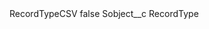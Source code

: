 <?xml version="1.0" encoding="UTF-8"?>
<CustomMetadata xmlns="http://soap.sforce.com/2006/04/metadata" xmlns:xsi="http://www.w3.org/2001/XMLSchema-instance" xmlns:xsd="http://www.w3.org/2001/XMLSchema">
    <label>RecordTypeCSV</label>
    <protected>false</protected>
    <values>
        <field>Sobject__c</field>
        <value xsi:type="xsd:string">RecordType</value>
    </values>
</CustomMetadata>
